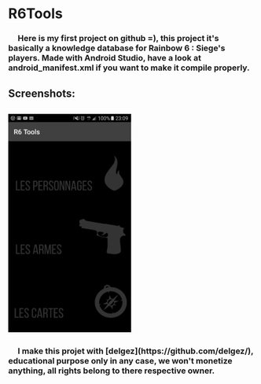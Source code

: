 <h1> R6Tools </h1>

<h3>&nbsp;&nbsp;&nbsp;&nbsp;&nbsp;Here is my first project on github =), this project it's basically a knowledge database for Rainbow 6 : Siege's players.
Made with Android Studio, have a look at android_manifest.xml if you want to make it compile properly.</h3>
<h2> Screenshots:<h2>
<img src="https://raw.githubusercontent.com/nQuery512/R6Tools/master/main/res/drawable/screenshot_00.png" width="250">
<br><h3>&nbsp;&nbsp;&nbsp;&nbsp;&nbsp;I make this projet with [delgez](https://github.com/delgez/), educational purpose only in any case, we won't monetize anything, all rights belong to there respective owner.</h3>
